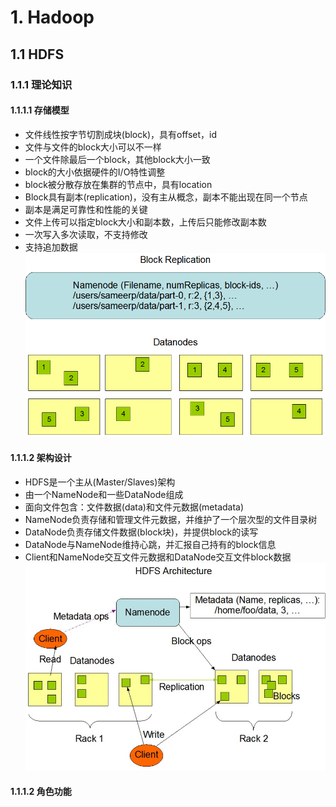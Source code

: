 # 1. Hadoop
## 1.1 HDFS
### 1.1.1 理论知识
#### 1.1.1.1 存储模型
 - 文件线性按字节切割成块(block)，具有offset，id
 - 文件与文件的block大小可以不一样
 - 一个文件除最后一个block，其他block大小一致
 - block的大小依据硬件的I/O特性调整
 - block被分散存放在集群的节点中，具有location
 - Block具有副本(replication)，没有主从概念，副本不能出现在同一个节点
 - 副本是满足可靠性和性能的关键
 - 文件上传可以指定block大小和副本数，上传后只能修改副本数
 - 一次写入多次读取，不支持修改
 - 支持追加数据
![HDFS存储模型](./assets/store_model.png)

#### 1.1.1.2 架构设计
 - HDFS是一个主从(Master/Slaves)架构
 - 由一个NameNode和一些DataNode组成
 - 面向文件包含：文件数据(data)和文件元数据(metadata)
 - NameNode负责存储和管理文件元数据，并维护了一个层次型的文件目录树
 - DataNode负责存储文件数据(block块)，并提供block的读写
 - DataNode与NameNode维持心跳，并汇报自己持有的block信息
 - Client和NameNode交互文件元数据和DataNode交互文件block数据
![HDFS架构图](./assets/architecture.jpg)

#### 1.1.1.2 角色功能

